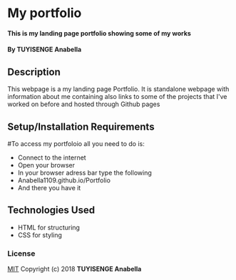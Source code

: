 # My portfolio
#### This is my landing page portfolio showing some of my works
#### By **TUYISENGE Anabella**
## Description
This webpage is a my landing page Portfolio. It is standalone webpage with information about me  containing also links to some of the projects that I've worked on before and hosted through Github pages
## Setup/Installation Requirements
#To access my portfoloio all you need to do is:
* Connect to the internet
* Open your browser
* In your browser adress bar type the following
* Anabella1109.github.io/Portfolio
* And there you have it

## Technologies Used
* HTML for structuring
* CSS for styling

### License
[MIT](https://choosealicense.com/licenses/mit/)
Copyright (c) 2018 **TUYISENGE Anabella**
  